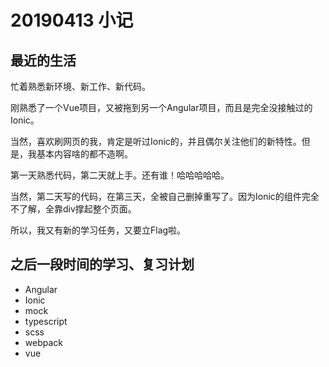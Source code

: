 # 20190413 小记

## 最近的生活

忙着熟悉新环境、新工作、新代码。

刚熟悉了一个Vue项目，又被拖到另一个Angular项目，而且是完全没接触过的Ionic。

当然，喜欢刷网页的我，肯定是听过Ionic的，并且偶尔关注他们的新特性。但是，我基本内容啥的都不造啊。

第一天熟悉代码，第二天就上手。还有谁！哈哈哈哈哈。

当然，第二天写的代码，在第三天，全被自己删掉重写了。因为Ionic的组件完全不了解，全靠div撑起整个页面。

所以，我又有新的学习任务，又要立Flag啦。


## 之后一段时间的学习、复习计划

- Angular
- Ionic
- mock
- typescript
- scss
- webpack
- vue
